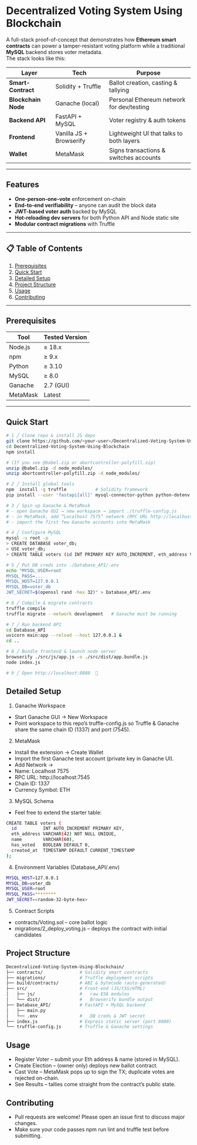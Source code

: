 # Decentralized Voting System Using Blockchain

A full-stack proof-of-concept that demonstrates how **Ethereum smart contracts** can power a tamper-resistant voting platform while a traditional **MySQL** backend stores voter metadata.  
The stack looks like this:

| Layer | Tech | Purpose |
|-------|------|---------|
| **Smart-Contract** | Solidity + Truffle | Ballot creation, casting & tallying |
| **Blockchain Node** | Ganache (local) | Personal Ethereum network for dev/testing |
| **Backend API** | FastAPI + MySQL | Voter registry & auth tokens |
| **Frontend** | Vanilla JS + Browserify | Lightweight UI that talks to both layers |
| **Wallet** | MetaMask | Signs transactions & switches accounts |

---

## Features

* **One-person-one-vote** enforcement on-chain  
* **End-to-end verifiability** – anyone can audit the block data
* **JWT-based voter auth** backed by MySQL
* **Hot-reloading dev servers** for both Python API and Node static site
* **Modular contract migrations** with Truffle

---

## 📋 Table of Contents

1. [Prerequisites](#-prerequisites)
2. [Quick Start](#-quick-start)
3. [Detailed Setup](#-detailed-setup)
4. [Project Structure](#-project-structure)
5. [Usage](#-usage)
6. [Contributing](#-contributing)

---

## Prerequisites

| Tool | Tested Version |
|------|----------------|
| Node.js | ≥ 18.x |
| npm | ≥ 9.x |
| Python | ≥ 3.10 |
| MySQL | ≥ 8.0 |
| Ganache | 2.7 (GUI) |
| MetaMask | Latest |

---

## Quick Start

```bash
# 1 ╱ Clone repo & install JS deps
git clone https://github.com/<your-user>/Decentralized-Voting-System-Using-Blockchain.git
cd Decentralized-Voting-System-Using-Blockchain
npm install

# (If you see @babel.zip or abortcontroller-polyfill.zip)
unzip @babel.zip -d node_modules/
unzip abortcontroller-polyfill.zip -d node_modules/

# 2 ╱ Install global tools
npm  install -g truffle           # Solidity framework
pip install --user 'fastapi[all]' mysql-connector-python python-dotenv PyJWT

# 3 ╱ Spin up Ganache & MetaMask
# - open Ganache GUI → new workspace → import ./truffle-config.js
# - in MetaMask, add “Localhost 7575” network (RPC URL http://localhost:7545 / Chain ID 1337)
# - import the first few Ganache accounts into MetaMask

# 4 ╱ Configure MySQL
mysql -u root -p
> CREATE DATABASE voter_db;
> USE voter_db;
> CREATE TABLE voters (id INT PRIMARY KEY AUTO_INCREMENT, eth_address VARCHAR(42) UNIQUE, name VARCHAR(60));

# 5 ╱ Put DB creds into ./Database_API/.env
echo "MYSQL_USER=root
MYSQL_PASS=...
MYSQL_HOST=127.0.0.1
MYSQL_DB=voter_db
JWT_SECRET=$(openssl rand -hex 32)" > Database_API/.env

# 6 ╱ Compile & migrate contracts
truffle compile
truffle migrate --network development   # Ganache must be running

# 7 ╱ Run backend API
cd Database_API
uvicorn main:app --reload --host 127.0.0.1 &
cd ..

# 8 ╱ Bundle frontend & launch node server
browserify ./src/js/app.js -o ./src/dist/app.bundle.js
node index.js

# 9 ╱ Open http://localhost:8080  🎉
```
## Detailed Setup
1. Ganache Workspace
- Start Ganache GUI → New Workspace
- Point workspace to this repo’s truffle-config.js so Truffle & Ganache share the same chain ID (1337) and port (7545).

2. MetaMask
- Install the extension → Create Wallet
- Import the first Ganache test account (private key in Ganache UI).
- Add Network →
- Name: Localhost 7575
- RPC URL: http://localhost:7545
- Chain ID: 1337
- Currency Symbol: ETH

3. MySQL Schema
- Feel free to extend the starter table:
```bash
CREATE TABLE voters (
  id          INT AUTO_INCREMENT PRIMARY KEY,
  eth_address VARCHAR(42) NOT NULL UNIQUE,
  name        VARCHAR(60),
  has_voted   BOOLEAN DEFAULT 0,
  created_at  TIMESTAMP DEFAULT CURRENT_TIMESTAMP
);
```
4. Environment Variables (Database_API/.env)
```bash
MYSQL_HOST=127.0.0.1
MYSQL_DB=voter_db
MYSQL_USER=root
MYSQL_PASS=********
JWT_SECRET=<random-32-byte-hex>
```
5. Contract Scripts
- contracts/Voting.sol – core ballot logic
- migrations/2_deploy_voting.js – deploys the contract with initial candidates

## Project Structure
```bash
Decentralized-Voting-System-Using-Blockchain/
├── contracts/              # Solidity smart contracts
├── migrations/             # Truffle deployment scripts
├── build/contracts/        # ABI & bytecode (auto-generated)
├── src/                    # Front-end (JS/CSS/HTML)
│   ├── js/                 #   raw ES6 modules
│   └── dist/               #   Browserify bundle output
├── Database_API/           # FastAPI + MySQL backend
│   ├── main.py
│   └── .env                #   DB creds & JWT secret
├── index.js                # Express static server (port 8080)
└── truffle-config.js       # Truffle & Ganache settings
```
## Usage
- Register Voter – submit your Eth address & name (stored in MySQL).
- Create Election – (owner only) deploys new ballot contract.
- Cast Vote – MetaMask pops up to sign the TX; duplicate votes are rejected on-chain.
- See Results – tallies come straight from the contract’s public state.

## Contributing
- Pull requests are welcome! Please open an issue first to discuss major changes.
- Make sure your code passes npm run lint and truffle test before submitting.
